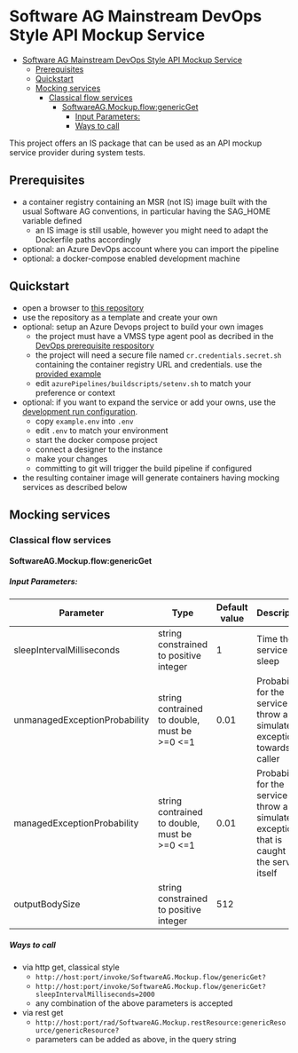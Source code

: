 # Software AG Mainstream DevOps Style API Mockup Service

- [Software AG Mainstream DevOps Style API Mockup Service](#software-ag-mainstream-devops-style-api-mockup-service)
  - [Prerequisites](#prerequisites)
  - [Quickstart](#quickstart)
  - [Mocking services](#mocking-services)
    - [Classical flow services](#classical-flow-services)
      - [SoftwareAG.Mockup.flow:genericGet](#softwareagmockupflowgenericget)
        - [Input Parameters:](#input-parameters)
        - [Ways to call](#ways-to-call)

This project offers an IS package that can be used as an API mockup service provider during system tests.

## Prerequisites

- a container registry containing an MSR (not IS) image built with the usual Software AG conventions, in particular having the SAG_HOME variable defined
  - an IS image is still usable, however you might need to adapt the Dockerfile paths accordingly
- optional: an Azure DevOps account where you can import the pipeline
- optional: a docker-compose enabled development machine

## Quickstart

- open a browser to [this repository](https://github.com/SoftwareAG/sag-mainstream-devops-az-03-03-api-mockup)
- use the repository as a template and create your own
- optional: setup an Azure Devops project to build your own images
  - the project must have a VMSS type agent pool as decribed in the [DevOps prerequisite respository](https://github.com/SoftwareAG/sag-mainstream-devops-az-00-prerequisites)
  - the project will need a secure file named `cr.credentials.secret.sh` containing the container registry URL and credentials. use the [provided example](./azurePipelines/support/example.cr.credentials.secret.sh)
  - edit `azurePipelines/buildscripts/setenv.sh` to match your preference or context
- optional: if you want to expand the service or add your owns, use the [development run configuration](./run-configurations/api-mockup-dev-01/).
  - copy `example.env` into `.env`
  - edit `.env` to match your environment
  - start the docker compose project
  - connect a designer to the instance
  - make your changes
  - committing to git will trigger the build pipeline if configured
- the resulting container image will generate containers having mocking services as described below

## Mocking services

### Classical flow services

#### SoftwareAG.Mockup.flow:genericGet

##### Input Parameters:

|Parameter|Type|Default value|Description
|-|-|-|-
|sleepIntervalMilliseconds|string constrained to positive integer|1|Time the service will sleep
|unmanagedExceptionProbability|string contrained to double, must be >=0 <=1|0.01|Probability for the service to throw a simulated exception towards the caller
|managedExceptionProbability|string contrained to double, must be >=0 <=1|0.01|Probability for the service to throw a simulated exception that is caught in the servie itself
|outputBodySize|string constrained to positive integer|512|

##### Ways to call

- via http get, classical style
  - `http://host:port/invoke/SoftwareAG.Mockup.flow/genericGet?`
  - `http://host:port/invoke/SoftwareAG.Mockup.flow/genericGet?sleepIntervalMilliseconds=2000`
  - any combination of the above parameters is accepted
- via rest get
  - `http://host:port/rad/SoftwareAG.Mockup.restResource:genericResource/genericResource?`
  - parameters can be added as above, in the query string